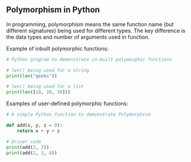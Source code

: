 ## Polymorphism in Python
In programming, polymorphism means the same function name (but different signatures) being used 
for different types. The key difference is the data types and number of arguments used in function.

Example of inbuilt polymorphic functions:
```python
# Python program to demonstrate in-built polymorphic functions

# len() being used for a string
print(len("geeks"))

# len() being used for a list
print(len([10, 20, 30]))
```
Examples of user-defined polymorphic functions: 
```python
# A simple Python function to demonstrate Polymorphism

def add(x, y, z = 0): 
	return x + y + z

# Driver code 
print(add(2, 3))
print(add(2, 3, 4))
```

